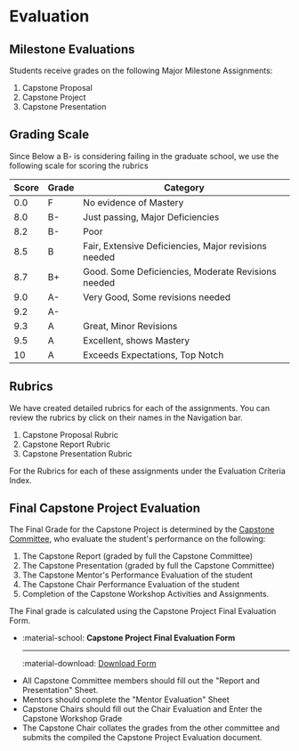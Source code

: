 # Evaluation

## Milestone Evaluations

Students receive grades on the following Major Milestone Assignments:

1. Capstone Proposal
2. Capstone Project
3. Capstone Presentation

## Grading Scale

Since Below a B- is considering failing in the graduate school, we use the following scale for scoring the rubrics

| Score | Grade | Category                            |
| ----- | ----- | ----------------------------------- |
| 0.0   | F     | No evidence of Mastery              |
| 8.0   | B-    | Just passing, Major Deficiencies    |
| 8.2   | B-    | Poor                                |
| 8.5   | B     | Fair, Extensive Deficiencies, Major revisions needed            |
| 8.7   | B+    | Good. Some Deficiencies, Moderate Revisions needed     |
| 9.0   | A-    | Very Good, Some revisions needed    |
| 9.2   | A-    |                                     |
| 9.3   | A     | Great, Minor Revisions              |
| 9.5   | A     | Excellent, shows Mastery            |
| 10    | A     | Exceeds Expectations, Top Notch     |

## Rubrics

We have created detailed rubrics for each of the assignments. You can review the rubrics by click on their names in the Navigation bar.

1. Capstone Proposal Rubric
2. Capstone Report Rubric
3. Capstone Presentation Rubric

For  the Rubrics for each of these assignments under the Evaluation Criteria Index.

## Final Capstone Project Evaluation

The Final Grade for the Capstone Project is determined by the [Capstone Committee](finding-a-mentor.md), who evaluate the student's performance on the following:

1. The Capstone Report (graded by full the Capstone Committee)
2. The Capstone Presentation (graded by full the Capstone Committee)
3. The Capstone Mentor's Performance Evaluation of the student
4. The Capstone Chair Performance Evaluation of the student
5. Completion of the Capstone Workshop Activities and Assignments.

The Final grade is calculated using the Capstone Project Final Evaluation Form.

<div class="grid cards" markdown>

-   :material-school: **Capstone Project Final Evaluation Form**
  
    ---
    
    :material-download: [Download Form](assets/Capstone-Project-Final-Evaluation.xlsx)

</div>

- All Capstone Committee members should fill out the "Report and Presentation" Sheet.
- Mentors should  complete the "Mentor Evaluation" Sheet
- Capstone Chairs should fill out the Chair Evaluation and Enter the Capstone Workshop Grade
- The Capstone Chair collates the grades from the other committee and submits the compiled the Capstone Project Evaluation document.
